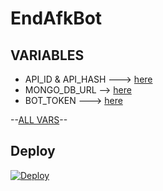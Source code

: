 # EndAfkBot

## VARIABLES

- API_ID & API_HASH ---> [here](https://telegram.org/)
- MONGO_DB_URL --> [here](https://www.mongodb.com/)
- BOT_TOKEN ---> [here](https://t.me/botfather)

--[ALL VARS](okteto-compose.yml)--



## Deploy 

[![Deploy](https://www.herokucdn.com/deploy/button.svg)](https://heroku.com/deploy?template=https://github.com/Timeisnotwaiting/EndAfkBot)

